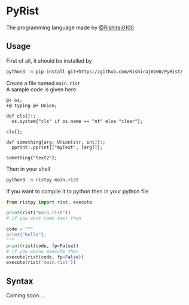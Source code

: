 # PyRist
The programming language made by [@Rishiraj0100](https://GitHub.com/Rishiraj0100)

## Usage

First of all, it should be installed by
```sh
python3 -m pip install git+https://github.com/Rishiraj0100/PyRist/
```

Create a file named `main.rist`<br />
A sample code is given here
```rist
@+ os;
+@ typing @+ Union;

def cls{}:;
  os.system{"cls" if os.name == "nt" else "clear"};

cls{};

def something{arg: Union[str, int]}:;
  pprint!.pprint{["myText", [arg]]};

something{"text2"};
```

Then in your shell
```sh
python3 -m ristpy main.rist
```

If you want to compile it to python then in your python file
```py
from ristpy import rist, execute

print(rist("main.rist"))
# if you want some text then

code = """
print{"hello"};
"""
print(rist(code, fp=False))
# if you wanna execute then
execute(rist(code, fp=False))
execute(rist('main.rist'))
```

## Syntax

Coming soon....
